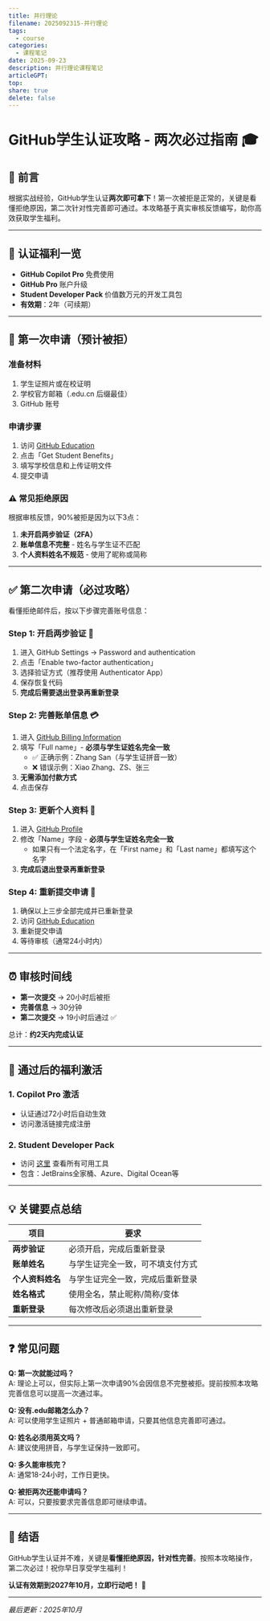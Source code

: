 ```yaml
---  
title: 并行理论
filename: 2025092315-并行理论
tags:
  - course
categories:  
  - 课程笔记  
date: 2025-09-23
description: 并行理论课程笔记
articleGPT: 
top:   
share: true
delete: false
---  
```

# GitHub学生认证攻略 - 两次必过指南 🎓

## 📌 前言

根据实战经验，GitHub学生认证**两次即可拿下**！第一次被拒是正常的，关键是看懂拒绝原因，第二次针对性完善即可通过。本攻略基于真实审核反馈编写，助你高效获取学生福利。

---

## 🎯 认证福利一览

- **GitHub Copilot Pro** 免费使用
- **GitHub Pro** 账户升级
- **Student Developer Pack** 价值数万元的开发工具包
- **有效期**：2年（可续期）

---

## 📝 第一次申请（预计被拒）

### 准备材料
1. 学生证照片或在校证明
2. 学校官方邮箱（.edu.cn 后缀最佳）
3. GitHub 账号

### 申请步骤
1. 访问 [GitHub Education](https://education.github.com/benefits)
2. 点击「Get Student Benefits」
3. 填写学校信息和上传证明文件
4. 提交申请

### ⚠️ 常见拒绝原因
根据审核反馈，90%被拒是因为以下3点：

1. **未开启两步验证（2FA）**
2. **账单信息不完整** - 姓名与学生证不匹配
3. **个人资料姓名不规范** - 使用了昵称或简称

---

## ✅ 第二次申请（必过攻略）

看懂拒绝邮件后，按以下步骤完善账号信息：

### Step 1: 开启两步验证 🔐
1. 进入 GitHub Settings → Password and authentication
2. 点击「Enable two-factor authentication」
3. 选择验证方式（推荐使用 Authenticator App）
4. 保存恢复代码
5. **完成后需要退出登录再重新登录**

### Step 2: 完善账单信息 💳
1. 进入 [GitHub Billing Information](https://github.com/settings/billing/payment_information)
2. 填写「Full name」- **必须与学生证姓名完全一致**
   - ✅ 正确示例：Zhang San（与学生证拼音一致）
   - ❌ 错误示例：Xiao Zhang、ZS、张三
3. **无需添加付款方式**
4. 点击保存

### Step 3: 更新个人资料 👤
1. 进入 [GitHub Profile](https://github.com/settings/profile)
2. 修改「Name」字段 - **必须与学生证姓名完全一致**
   - 如果只有一个法定名字，在「First name」和「Last name」都填写这个名字
3. **完成后退出登录再重新登录**

### Step 4: 重新提交申请 🚀
1. 确保以上三步全部完成并已重新登录
2. 访问 [GitHub Education](https://education.github.com/benefits)
3. 重新提交申请
4. 等待审核（通常24小时内）

---

## ⏰ 审核时间线

- **第一次提交** → 20小时后被拒
- **完善信息** → 30分钟
- **第二次提交** → 19小时后通过 ✅

总计：**约2天内完成认证**

---

## 🎁 通过后的福利激活

### 1. Copilot Pro 激活
- 认证通过72小时后自动生效
- 访问激活链接完成注册

### 2. Student Developer Pack
- 访问 [这里](https://education.github.com/pack) 查看所有可用工具
- 包含：JetBrains全家桶、Azure、Digital Ocean等

---

## 💡 关键要点总结

| 项目 | 要求 |
|------|------|
| **两步验证** | 必须开启，完成后重新登录 |
| **账单姓名** | 与学生证完全一致，可不填支付方式 |
| **个人资料姓名** | 与学生证完全一致，完成后重新登录 |
| **姓名格式** | 使用全名，禁止昵称/简称/变体 |
| **重新登录** | 每次修改后必须退出重新登录 |

---

## ❓ 常见问题

**Q: 第一次就能过吗？**  
A: 理论上可以，但实际上第一次申请90%会因信息不完整被拒。提前按照本攻略完善信息可以提高一次通过率。

**Q: 没有.edu邮箱怎么办？**  
A: 可以使用学生证照片 + 普通邮箱申请，只要其他信息完善即可通过。

**Q: 姓名必须用英文吗？**  
A: 建议使用拼音，与学生证保持一致即可。

**Q: 多久能审核完？**  
A: 通常18-24小时，工作日更快。

**Q: 被拒两次还能申请吗？**  
A: 可以，只要按要求完善信息即可继续申请。

---

## 🎉 结语

GitHub学生认证并不难，关键是**看懂拒绝原因，针对性完善**。按照本攻略操作，第二次必过！祝你早日享受学生福利！

**认证有效期到2027年10月，立即行动吧！** 🚀

---

*最后更新：2025年10月*
